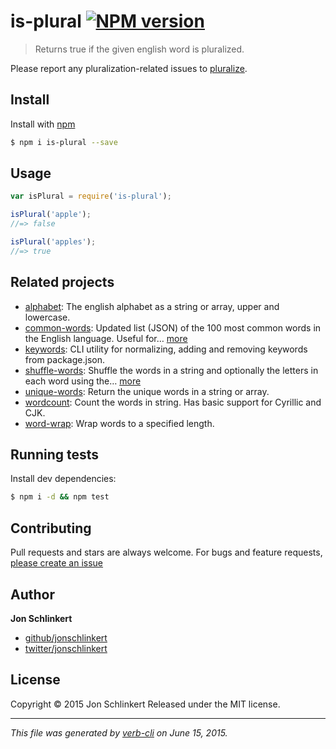 # is-plural [![NPM version](https://badge.fury.io/js/is-plural.svg)](http://badge.fury.io/js/is-plural)

> Returns true if the given english word is pluralized.

Please report any pluralization-related issues to [pluralize](https://github.com/blakeembrey/pluralize/issues).

## Install

Install with [npm](https://www.npmjs.com/)

```sh
$ npm i is-plural --save
```

## Usage

```js
var isPlural = require('is-plural');

isPlural('apple');
//=> false

isPlural('apples');
//=> true
```

## Related projects

* [alphabet](https://github.com/jonschlinkert/alphabet): The english alphabet as a string or array, upper and lowercase.
* [common-words](https://github.com/jonschlinkert/common-words): Updated list (JSON) of the 100 most common words in the English language. Useful for… [more](https://github.com/jonschlinkert/common-words)
* [keywords](https://github.com/jonschlinkert/keywords): CLI utility for normalizing, adding and removing keywords from package.json.
* [shuffle-words](https://github.com/jonschlinkert/shuffle-words): Shuffle the words in a string and optionally the letters in each word using the… [more](https://github.com/jonschlinkert/shuffle-words)
* [unique-words](https://github.com/jonschlinkert/unique-words): Return the unique words in a string or array.
* [wordcount](https://github.com/jonschlinkert/wordcount): Count the words in string. Has basic support for Cyrillic and CJK.
* [word-wrap](https://github.com/jonschlinkert/word-wrap): Wrap words to a specified length.

## Running tests

Install dev dependencies:

```sh
$ npm i -d && npm test
```

## Contributing

Pull requests and stars are always welcome. For bugs and feature requests, [please create an issue](https://github.com/jonschlinkert/is-plural/issues/new)

## Author

**Jon Schlinkert**

+ [github/jonschlinkert](https://github.com/jonschlinkert)
+ [twitter/jonschlinkert](http://twitter.com/jonschlinkert)

## License

Copyright © 2015 Jon Schlinkert
Released under the MIT license.

***

_This file was generated by [verb-cli](https://github.com/assemble/verb-cli) on June 15, 2015._
